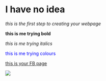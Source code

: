 <h1>I have no idea</h1>

<i>this is the first step to creating your webpage</i>

<b>this is me trying bold</b>

<i>this is me trying italics</i>

<font color="blue">this is me trying colours</font>

<a href="https://www.facebook.com/ben.efrah"> this is your FB page</a>

<img src="benni photo.jpg">
